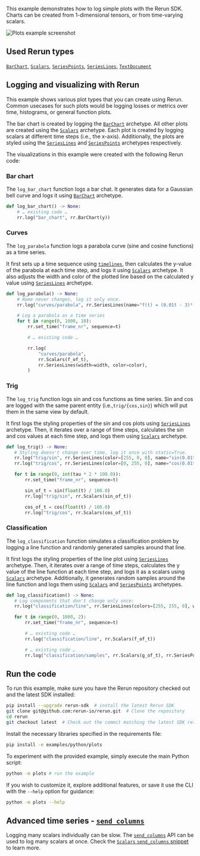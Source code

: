 <!--[metadata]
title = "Plots"
tags = ["2D", "Plots", "API example"]
thumbnail = "https://static.rerun.io/plots/e8e51071f6409f61dc04a655d6b9e1caf8179226/480w.png"
thumbnail_dimensions = [480, 480]
channel = "main"
-->

This example demonstrates how to log simple plots with the Rerun SDK. Charts can be created from 1-dimensional tensors, or from time-varying scalars.

<picture data-inline-viewer="examples/plots">
  <source media="(max-width: 480px)" srcset="https://static.rerun.io/plots/c5b91cf0bf2eaf91c71d6cdcd4fe312d4aeac572/480w.png">
  <source media="(max-width: 768px)" srcset="https://static.rerun.io/plots/c5b91cf0bf2eaf91c71d6cdcd4fe312d4aeac572/768w.png">
  <source media="(max-width: 1024px)" srcset="https://static.rerun.io/plots/c5b91cf0bf2eaf91c71d6cdcd4fe312d4aeac572/1024w.png">
  <source media="(max-width: 1200px)" srcset="https://static.rerun.io/plots/c5b91cf0bf2eaf91c71d6cdcd4fe312d4aeac572/1200w.png">
  <img src="https://static.rerun.io/plots/c5b91cf0bf2eaf91c71d6cdcd4fe312d4aeac572/full.png" alt="Plots example screenshot">
</picture>

## Used Rerun types

[`BarChart`](https://www.rerun.io/docs/reference/types/archetypes/bar_chart), [`Scalars`](https://www.rerun.io/docs/reference/types/archetypes/scalars), [`SeriesPoints`](https://www.rerun.io/docs/reference/types/archetypes/series_points), [`SeriesLines`](https://www.rerun.io/docs/reference/types/archetypes/series_lines), [`TextDocument`](https://www.rerun.io/docs/reference/types/archetypes/text_document)

## Logging and visualizing with Rerun

This example shows various plot types that you can create using Rerun. Common usecases for such plots would be logging
losses or metrics over time, histograms, or general function plots.

The bar chart is created by logging the [`BarChart`](https://www.rerun.io/docs/reference/types/archetypes/bar_chart) archetype.
All other plots are created using the [`Scalars`](https://www.rerun.io/docs/reference/types/archetypes/scalars) archetype.
Each plot is created by logging scalars at different time steps (i.e., the x-axis).
Additionally, the plots are styled using the [`SeriesLines`](https://www.rerun.io/docs/reference/types/archetypes/series_lines) and
[`SeriesPoints`](https://www.rerun.io/docs/reference/types/archetypes/series_points) archetypes respectively.

The visualizations in this example were created with the following Rerun code:

### Bar chart

The `log_bar_chart` function logs a bar chat.
It generates data for a Gaussian bell curve and logs it using [`BarChart`](https://www.rerun.io/docs/reference/types/archetypes/bar_chart) archetype.
```python
def log_bar_chart() -> None:
    # … existing code …
    rr.log("bar_chart", rr.BarChart(y))
```

### Curves
The `log_parabola` function logs a parabola curve (sine and cosine functions) as a time series.

It first sets up a time sequence using [`timelines`](https://www.rerun.io/docs/concepts/timelines), then calculates the y-value of the parabola at each time step, and logs it using [`Scalars`](https://www.rerun.io/docs/reference/types/archetypes/scalars) archetype.
It also adjusts the width and color of the plotted line based on the calculated y value using [`SeriesLines`](https://www.rerun.io/docs/reference/types/archetypes/series_lines) archetype.

```python
def log_parabola() -> None:
    # Name never changes, log it only once.
    rr.log("curves/parabola", rr.SeriesLines(name="f(t) = (0.01t - 3)³ + 1"), static=True)

    # Log a parabola as a time series
    for t in range(0, 1000, 10):
        rr.set_time("frame_nr", sequence=t)

        # … existing code …

        rr.log(
            "curves/parabola",
            rr.Scalars(f_of_t),
            rr.SeriesLines(width=width, color=color),
        )
```

### Trig

The `log_trig` function logs sin and cos functions as time series. Sin and cos are logged with the same parent entity (i.e.,`trig/{cos,sin}`) which will put them in the same view by default.

It first logs the styling properties of the sin and cos plots using [`SeriesLines`](https://www.rerun.io/docs/reference/types/archetypes/series_lines) archetype.
Then, it iterates over a range of time steps, calculates the sin and cos values at each time step, and logs them using [`Scalars`](https://www.rerun.io/docs/reference/types/archetypes/scalars) archetype.

 ```python
def log_trig() -> None:
    # Styling doesn't change over time, log it once with static=True.
    rr.log("trig/sin", rr.SeriesLines(color=[255, 0, 0], name="sin(0.01t)"), static=True)
    rr.log("trig/cos", rr.SeriesLines(color=[0, 255, 0], name="cos(0.01t)"), static=True)

    for t in range(0, int(tau * 2 * 100.0)):
        rr.set_time("frame_nr", sequence=t)

        sin_of_t = sin(float(t) / 100.0)
        rr.log("trig/sin", rr.Scalars(sin_of_t))

        cos_of_t = cos(float(t) / 100.0)
        rr.log("trig/cos", rr.Scalars(cos_of_t))
 ```

### Classification

The `log_classification` function simulates a classification problem by logging a line function and randomly generated samples around that line.

It first logs the styling properties of the line plot using [`SeriesLines`](https://www.rerun.io/docs/reference/types/archetypes/series_lines) archetype.
Then, it iterates over a range of time steps, calculates the y value of the line function at each time step, and logs it as a scalars using [`Scalars`](https://www.rerun.io/docs/reference/types/archetypes/scalars) archetype.
Additionally, it generates random samples around the line function and logs them using [`Scalars`](https://www.rerun.io/docs/reference/types/archetypes/scalars) and [`SeriesPoints`](https://www.rerun.io/docs/reference/types/archetypes/series_points) archetypes.

 ```python
def log_classification() -> None:
    # Log components that don't change only once:
    rr.log("classification/line", rr.SeriesLines(colors=[255, 255, 0], widths=3.0), static=True)

    for t in range(0, 1000, 2):
        rr.set_time("frame_nr", sequence=t)

        # … existing code …
        rr.log("classification/line", rr.Scalars(f_of_t))

        # … existing code …
        rr.log("classification/samples", rr.Scalars(g_of_t), rr.SeriesPoints(colors=color, marker_sizes=marker_size))
 ```


## Run the code
To run this example, make sure you have the Rerun repository checked out and the latest SDK installed:
```bash
pip install --upgrade rerun-sdk  # install the latest Rerun SDK
git clone git@github.com:rerun-io/rerun.git  # Clone the repository
cd rerun
git checkout latest  # Check out the commit matching the latest SDK release
```
Install the necessary libraries specified in the requirements file:
```bash
pip install -e examples/python/plots
```
To experiment with the provided example, simply execute the main Python script:
```bash
python -m plots # run the example
```
If you wish to customize it, explore additional features, or save it use the CLI with the `--help` option for guidance:
```bash
python -m plots --help
```

## Advanced time series - [`send_columns`](https://ref.rerun.io/docs/python/stable/common/columnar_api/#rerun.send_columns)
Logging many scalars individually can be slow.
The [`send_columns`](https://ref.rerun.io/docs/python/stable/common/columnar_api/#rerun.send_columns) API can be used to log many scalars at once.
Check the [`Scalars` `send_columns` snippet](https://rerun.io/docs/reference/types/archetypes/scalars#update-a-scalar-over-time-in-a-single-operation) to learn more.
